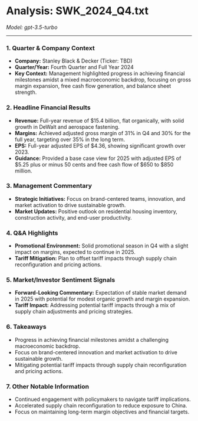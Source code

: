 # Analysis: SWK_2024_Q4.txt

*Model: gpt-3.5-turbo*

---

### 1. Quarter & Company Context
- **Company:** Stanley Black & Decker (Ticker: TBD)
- **Quarter/Year:** Fourth Quarter and Full Year 2024
- **Key Context:** Management highlighted progress in achieving financial milestones amidst a mixed macroeconomic backdrop, focusing on gross margin expansion, free cash flow generation, and balance sheet strength.

### 2. Headline Financial Results
- **Revenue:** Full-year revenue of $15.4 billion, flat organically, with solid growth in DeWalt and aerospace fastening.
- **Margins:** Achieved adjusted gross margin of 31% in Q4 and 30% for the full year, targeting over 35% in the long term.
- **EPS:** Full-year adjusted EPS of $4.36, showing significant growth over 2023.
- **Guidance:** Provided a base case view for 2025 with adjusted EPS of $5.25 plus or minus 50 cents and free cash flow of $650 to $850 million.

### 3. Management Commentary
- **Strategic Initiatives:** Focus on brand-centered teams, innovation, and market activation to drive sustainable growth.
- **Market Updates:** Positive outlook on residential housing inventory, construction activity, and end-user productivity.

### 4. Q&A Highlights
- **Promotional Environment:** Solid promotional season in Q4 with a slight impact on margins, expected to continue in 2025.
- **Tariff Mitigation:** Plan to offset tariff impacts through supply chain reconfiguration and pricing actions.

### 5. Market/Investor Sentiment Signals
- **Forward-Looking Commentary:** Expectation of stable market demand in 2025 with potential for modest organic growth and margin expansion.
- **Tariff Impact:** Addressing potential tariff impacts through a mix of supply chain adjustments and pricing strategies.

### 6. Takeaways
- Progress in achieving financial milestones amidst a challenging macroeconomic backdrop.
- Focus on brand-centered innovation and market activation to drive sustainable growth.
- Mitigating potential tariff impacts through supply chain reconfiguration and pricing actions.

### 7. Other Notable Information
- Continued engagement with policymakers to navigate tariff implications.
- Accelerated supply chain reconfiguration to reduce exposure to China.
- Focus on maintaining long-term margin objectives and financial targets.